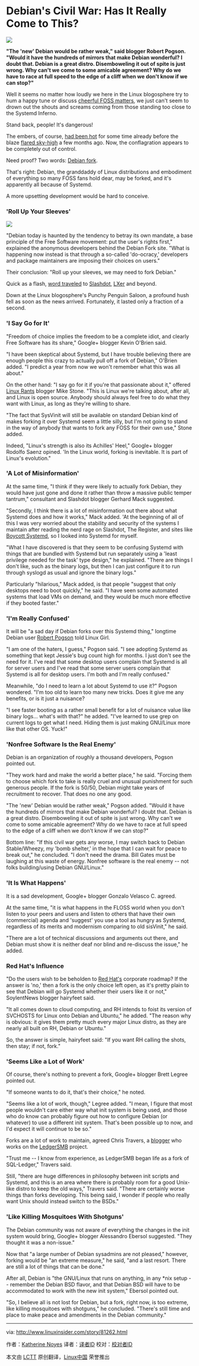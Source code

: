 Debian's Civil War: Has It Really Come to This?
================================================================================
![](http://www.linuxinsider.com/ai/254566/debian.jpg)

**"The 'new' Debian would be rather weak," said blogger Robert Pogson. "Would it have the hundreds of mirrors that make Debian wonderful? I doubt that. Debian is a great distro. Disemboweling it out of spite is just wrong. Why can't we come to some amicable agreement? Why do we have to race at full speed to the edge of a cliff when we don't know if we can stop?"**

Well it seems no matter how loudly we here in the Linux blogosphere try to hum a happy tune or discuss [cheerful FOSS matters][1], we just can't seem to drown out the shouts and screams coming from those standing too close to the Systemd Inferno.

Stand back, people! It's dangerous!

The embers, of course, [had been hot][2] for some time already before the blaze [flared sky-high][3] a few months ago. Now, the conflagration appears to be completely out of control.

Need proof? Two words: [Debian fork][4].

That's right: Debian, the granddaddy of Linux distributions and embodiment of everything so many FOSS fans hold dear, may be forked, and it's apparently all because of Systemd.

A more upsetting development would be hard to conceive.

### 'Roll Up Your Sleeves' ###

![](http://www.linuxinsider.com/images/article_images/linuxgirl_bg_pinkswirl_150x245.jpg)

"Debian today is haunted by the tendency to betray its own mandate, a base principle of the Free Software movement: put the user's rights first," explained the anonymous developers behind the Debian Fork site. "What is happening now instead is that through a so-called 'do-ocracy,' developers and package maintainers are imposing their choices on users."

Their conclusion: "Roll up your sleeves, we may need to fork Debian."

Quick as a flash, [word traveled][5] to [Slashdot][6], [LXer][7] and beyond.

Down at the Linux blogosphere's Punchy Penguin Saloon, a profound hush fell as soon as the news arrived. Fortunately, it lasted only a fraction of a second.

### 'I Say Go for It' ###

"Freedom of choice implies the freedom to be a complete idiot, and clearly Free Software has its share," Google+ blogger Kevin O'Brien said.

"I have been skeptical about Systemd, but I have trouble believing there are enough people this crazy to actually pull off a fork of Debian," O'Brien added. "I predict a year from now we won't remember what this was all about."

On the other hand: "I say go for it if you're that passionate about it," offered [Linux Rants][8] blogger Mike Stone. "This is Linux we're talking about, after all, and Linux is open source. Anybody should always feel free to do what they want with Linux, as long as they're willing to share.

"The fact that SysVinit will still be available on standard Debian kind of makes forking it over Systemd seem a little silly, but I'm not going to stand in the way of anybody that wants to fork any FOSS for their own use," Stone added.

Indeed, "Linux's strength is also its Achilles' Heel," Google+ blogger Rodolfo Saenz opined. 'In the Linux world, forking is inevitable. It is part of Linux's evolution."

### 'A Lot of Misinformation' ###

At the same time, "I think if they were likely to actually fork Debian, they would have just gone and done it rather than throw a massive public temper tantrum," consultant and Slashdot blogger Gerhard Mack suggested.

"Secondly, I think there is a lot of misinformation out there about what Systemd does and how it works," Mack added. 'At the beginning of all of this I was very worried about the stability and security of the systems I maintain after reading the nerd rage on Slashdot, The Register, and sites like [Boycott Systemd][9], so I looked into Systemd for myself.

"What I have discovered is that they seem to be confusing Systemd with things that are bundled with Systemd but run separately using a 'least privilege needed for the task' type design," he explained. "There are things I don't like, such as the binary logs, but then I can just configure it to run through syslogd as usual and ignore the binary logs."

Particularly "hilarious," Mack added, is that people "suggest that only desktops need to boot quickly," he said. "I have seen some automated systems that load VMs on demand, and they would be much more effective if they booted faster."

### 'I'm Really Confused' ###

It will be "a sad day if Debian forks over this Systemd thing," longtime Debian user [Robert Pogson][10] told Linux Girl. 

"I am one of the haters, I guess," Pogson said. "I see adopting Systemd as something that kept Jessie's bug count high for months. I just don't see the need for it. I've read that some desktop users complain that Systemd is all for server users and I've read that some server users complain that Systemd is all for desktop users. I'm both and I'm really confused."

Meanwhile, "do I need to learn a lot about Systemd to use it?" Pogson wondered. "I'm too old to learn too many new tricks. Does it give me any benefits, or is it just a nuisance?

"I see faster booting as a rather small benefit for a lot of nuisance value like binary logs... what's with that?" he added. "I've learned to use grep on current logs to get what I need. Hiding them is just making GNU/Linux more like that other OS. Yuck!"

### 'Nonfree Software Is the Real Enemy' ###

Debian is an organization of roughly a thousand developers, Pogson pointed out.

"They work hard and make the world a better place," he said. "Forcing them to choose which fork to take is really cruel and unusual punishment for such generous people. If the fork is 50/50, Debian might take years of recruitment to recover. That does no one any good.

"The 'new' Debian would be rather weak," Pogson added. "Would it have the hundreds of mirrors that make Debian wonderful? I doubt that. Debian is a great distro. Disemboweling it out of spite is just wrong. Why can't we come to some amicable agreement? Why do we have to race at full speed to the edge of a cliff when we don't know if we can stop?"

Bottom line: "If this civil war gets any worse, I may switch back to Debian Stable/Wheezy, my 'bomb shelter,' in the hope that I can wait for peace to break out," he concluded. "I don't need the drama. Bill Gates must be laughing at this waste of energy. Nonfree software is the real enemy -- not folks building/using Debian GNU/Linux."

### 'It Is What Happens' ###

It is a sad development, Google+ blogger Gonzalo Velasco C. agreed.

At the same time, "it is what happens in the FLOSS world when you don't listen to your peers and users and listen to others that have their own (commercial) agenda and 'suggest' you use a tool as hungry as Systemd, regardless of its merits and modernism comparing to old sisVinit," he said.

"There are a lot of technical discussions and arguments out there, and Debian must show it is neither deaf nor blind and re-discuss the issue," he added.

### Red Hat's Influence ###

"Do the users wish to be beholden to [Red Hat's][11] corporate roadmap? If the answer is 'no,' then a fork is the only choice left open, as it's pretty plain to see that Debian will go Systemd whether their users like it or not," SoylentNews blogger hairyfeet said.

"It all comes down to cloud computing, and RH intends to foist its version of SVCHOSTS for Linux onto Debian and Ubuntu," he added. "The reason why is obvious: it gives them pretty much every major Linux distro, as they are nearly all built on RH, Debian or Ubuntu."

So, the answer is simple, hairyfeet said: "If you want RH calling the shots, then stay; if not, fork."

### 'Seems Like a Lot of Work' ###

Of course, there's nothing to prevent a fork, Google+ blogger Brett Legree pointed out.

"If someone wants to do it, that's their choice," he noted.

"Seems like a lot of work, though," Legree added. "I mean, I figure that most people wouldn't care either way what init system is being used, and those who do know can probably figure out how to configure Debian (or whatever) to use a different init system. That's been possible up to now, and I'd expect it will continue to be so."

Forks are a lot of work to maintain, agreed Chris Travers, a [blogger][12] who works on the [LedgerSMB][13] project.

"Trust me -- I know from experience, as LedgerSMB began life as a fork of SQL-Ledger," Travers said.

Still, "there are huge differences in philosophy between init scripts and Systemd, and this is an area where there is probably room for a good Unix-like distro to keep the old ways," Travers said. "There are certainly worse things than forks developing. This being said, I wonder if people who really want Unix should instead switch to the BSDs."

### 'Like Killing Mosquitoes With Shotguns' ###

The Debian community was not aware of everything the changes in the init system would bring, Google+ blogger Alessandro Ebersol suggested. "They thought it was a non-issue."

Now that "a large number of Debian sysadmins are not pleased," however, forking would be "an extreme measure," he said, "and a last resort. There are still a lot of things that can be done."

After all, Debian is "the GNU/Linux that runs on anything, in any *nix setup -- remember the Debian BSD flavor, and that Debian BSD will have to be accommodated to work with the new init system," Ebersol pointed out.

"So, I believe all is not lost for Debian, but a fork, right now, is too extreme, like killing mosquitoes with shotguns," he concluded. "There's still time and place to make peace and amendments in the Debian community."

--------------------------------------------------------------------------------

via: http://www.linuxinsider.com/story/81262.html

作者：[Katherine Noyes][a]
译者：[译者ID](https://github.com/译者ID)
校对：[校对者ID](https://github.com/校对者ID)

本文由 [LCTT](https://github.com/LCTT/TranslateProject) 原创翻译，[Linux中国](http://linux.cn/) 荣誉推出

[a]:http://twitter.com/noyesk
[1]:http://www.reglue.org/
[2]:http://www.linuxinsider.com/story/80472.html
[3]:http://www.linuxinsider.com/story/80980.html
[4]:http://debianfork.org/
[5]:http://linux.slashdot.org/story/14/10/20/1944226/debians-systemd-adoption-inspires-threat-of-fork
[6]:http://slashdot.org/
[7]:http://lxer.com/module/forums/t/35625/
[8]:http://linuxrants.com/
[9]:http://boycottsystemd.org/
[10]:http://mrpogson.com/
[11]:http://www.redhat.com/
[12]:http://ledgersmbdev.blogspot.com/
[13]:http://www.ledgersmb.org/